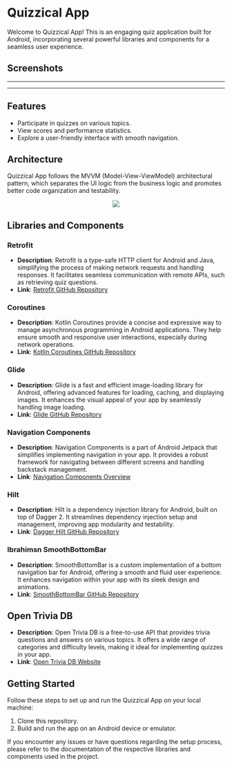 # Quizzical App

Welcome to Quizzical App! This is an engaging quiz application built for Android, incorporating several powerful libraries and components for a seamless user experience.

## Screenshots

----

---


## Features
- Participate in quizzes on various topics.
- View scores and performance statistics.
- Explore a user-friendly interface with smooth navigation.

## Architecture
Quizzical App follows the MVVM (Model-View-ViewModel) architectural pattern, which separates the UI logic from the business logic and promotes better code organization and testability.
<p align="center">
<img src="https://th.bing.com/th/id/OIP.RboNE1JcU4rpMKiEA-4mAgHaFj?rs=1&pid=ImgDetMain.png"  />  
</p>

## Libraries and Components

### Retrofit
- **Description**: Retrofit is a type-safe HTTP client for Android and Java, simplifying the process of making network requests and handling responses. It facilitates seamless communication with remote APIs, such as retrieving quiz questions.
- **Link**: [Retrofit GitHub Repository](https://github.com/square/retrofit)

### Coroutines
- **Description**: Kotlin Coroutines provide a concise and expressive way to manage asynchronous programming in Android applications. They help ensure smooth and responsive user interactions, especially during network operations.
- **Link**: [Kotlin Coroutines GitHub Repository](https://github.com/Kotlin/kotlinx.coroutines)

### Glide
- **Description**: Glide is a fast and efficient image-loading library for Android, offering advanced features for loading, caching, and displaying images. It enhances the visual appeal of your app by seamlessly handling image loading.
- **Link**: [Glide GitHub Repository](https://github.com/bumptech/glide)

### Navigation Components
- **Description**: Navigation Components is a part of Android Jetpack that simplifies implementing navigation in your app. It provides a robust framework for navigating between different screens and handling backstack management.
- **Link**: [Navigation Components Overview](https://developer.android.com/guide/navigation)

### Hilt
- **Description**: Hilt is a dependency injection library for Android, built on top of Dagger 2. It streamlines dependency injection setup and management, improving app modularity and testability.
- **Link**: [Dagger Hilt GitHub Repository](https://dagger.dev/hilt/)

### Ibrahimsn SmoothBottomBar
- **Description**: SmoothBottomBar is a custom implementation of a bottom navigation bar for Android, offering a smooth and fluid user experience. It enhances navigation within your app with its sleek design and animations.
- **Link**: [SmoothBottomBar GitHub Repository](https://github.com/ibrahimsn98/SmoothBottomBar)

## Open Trivia DB
- **Description**: Open Trivia DB is a free-to-use API that provides trivia questions and answers on various topics. It offers a wide range of categories and difficulty levels, making it ideal for implementing quizzes in your app.
- **Link**: [Open Trivia DB Website](https://opentdb.com/)

## Getting Started
Follow these steps to set up and run the Quizzical App on your local machine:

1. Clone this repository.
2. Build and run the app on an Android device or emulator.

If you encounter any issues or have questions regarding the setup process, please refer to the documentation of the respective libraries and components used in the project.

